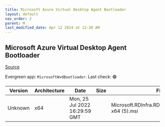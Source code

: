 ```yaml
---
title: Microsoft Azure Virtual Desktop Agent Bootloader
layout: default
nav_order: 2
parent: M
last_modified_date: Apr 12 2024 at 12:30 AM
---
```


## Microsoft Azure Virtual Desktop Agent Bootloader

[Source](https://docs.microsoft.com/en-us/azure/virtual-desktop/create-host-pools-powershell)

Evergreen app: `MicrosoftWvdBootloader`. Last check: 🟢

| Version | Architecture | Date                          | Size | Filename                                                  | URI                                                                                                                                  |
| ------- | ------------ | ----------------------------- | ---- | --------------------------------------------------------- | ------------------------------------------------------------------------------------------------------------------------------------ |
| Unknown | x64          | Mon, 25 Jul 2022 16:29:59 GMT |      | Microsoft.RDInfra.RDAgentBootLoader.Installer-x64 (5).msi | [https://query.prod.cms.rt.microsoft.com/cms/api/am/binary/RWrxrH](https://query.prod.cms.rt.microsoft.com/cms/api/am/binary/RWrxrH) |
